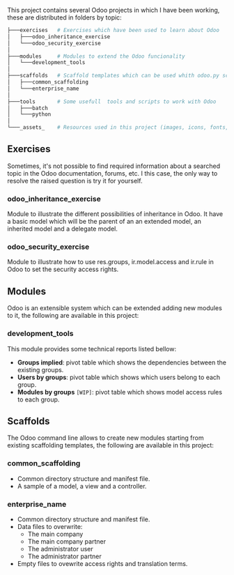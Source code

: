 This project contains several Odoo projects in which I have been working, these are distributed in folders by topic:

```bash
├───exercises   # Exercises which have been used to learn about Odoo
│   ├───odoo_inheritance_exercise
│   └───odoo_security_exercise
│
├───modules     # Modules to extend the Odoo funcionality
│   └───development_tools
│
├───scaffolds   # Scaffold templates which can be used whith odoo.py scaffold -t
│   ├───common_scaffolding
│   └───enterprise_name
│
├───tools       # Some usefull  tools and scripts to work with Odoo
│   ├───batch
│   └───python
│
└───_assets_    # Resources used in this project (images, icons, fonts, etc...)
```

## Exercises

Sometimes, it's not possible to find required information about a searched topic in the Odoo documentation, forums, etc. I this case, the only way to resolve the raised question is try it for yourself.

### odoo_inheritance_exercise

Module to illustrate the different possibilities of inheritance in Odoo. It have a basic model which will be the parent of an an extended model, an inherited model and a delegate model.

### odoo_security_exercise

Module to illustrate how to use res.groups, ir.model.access and ir.rule in Odoo to set the security access rights.

## Modules

Odoo is an extensible system which can be extended adding new modules to it, the following are available in this project:

### development_tools

This module provides some technical reports listed bellow:

- **Groups implied**: pivot table which shows the dependencies between the existing groups.
- **Users by groups**: pivot table which shows which users belong to each group.
- **Modules by groups** `[WIP]`: pivot table which shows model access rules to each group.

## Scaffolds

The Odoo command line allows to create new modules starting from existing scaffolding templates, the following are available in this project:

### common_scaffolding

- Common directory structure and manifest file.
- A sample of a model, a view and a controller.

### enterprise_name

- Common directory structure and manifest file.
- Data files to overwrite:
    - The main company
	- The main company partner
	- The administrator user
	- The administrator partner
- Empty files to ovewrite access rights and translation terms.
